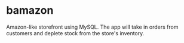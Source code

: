 # bamazon

Amazon-like storefront using MySQL. The app will take in orders from customers and deplete stock from the store's inventory. 
